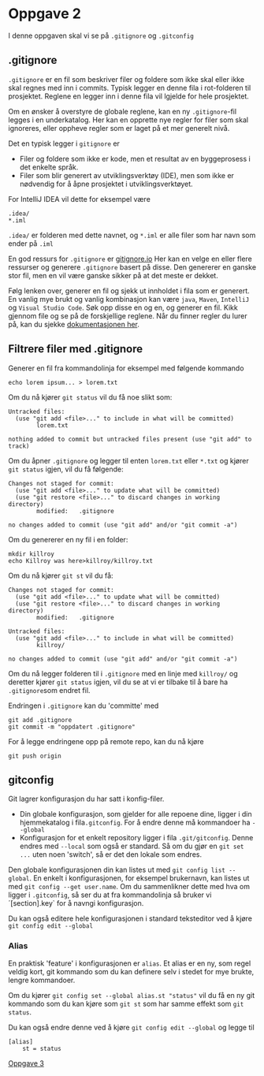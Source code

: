 # Oppgave 2
I denne oppgaven skal vi se på `.gitignore` og  `.gitconfig`
## .gitignore
`.gitignore` er en fil som beskriver filer og foldere som ikke skal eller ikke skal regnes med inn i commits. 
Typisk legger en denne fila i rot-folderen til prosjektet. Reglene en legger inn i denne fila vil lgjelde for hele prosjektet.

Om en ønsker å overstyre de globale reglene, kan en ny `.gitignore`-fil legges i en underkatalog.
Her kan en opprette nye regler for filer som skal ignoreres, eller oppheve regler som er laget på et mer generelt nivå.

Det en typisk legger i `gitignore` er 
 - Filer og foldere som ikke er kode, men et resultat av en byggeprosess i det enkelte språk.
 - Filer som blir generert av utviklingsverktøy (IDE), men som ikke er nødvendig for å åpne prosjektet i utviklingsverktøyet.

 For IntelliJ IDEA vil dette for eksempel være
```text
.idea/
*.iml
```
`.idea/` er folderen med dette navnet, og `*.iml` er alle filer som har navn som ender på `.iml`

En god ressurs for `.gitignore` er [gitignore.io](https://www.toptal.com/developers/gitignore/) 
Her kan en velge en eller flere ressurser og generere `.gitignore` basert på disse. 
Den genererer en ganske stor fil, men en vil være ganske sikker på at det meste er dekket.

Følg lenken over, generer en fil og sjekk ut innholdet i fila som er generert. 
En vanlig mye brukt og vanlig kombinasjon kan være `java`, `Maven`, `IntelliJ` og `Visual Studio Code`. 
Søk opp disse en og en, og generer en fil. Kikk gjennom file og se på de forskjellige reglene. 
Når du finner regler du lurer på, kan du sjekke [dokumentasjonen her](https://git-scm.com/docs/gitignore).

## Filtrere filer med .gitignore
Generer en fil fra kommandolinja for eksempel med følgende kommando
```shell
echo lorem ipsum... > lorem.txt
```
Om du nå kjører `git status` vil du få noe slikt som:
```text
Untracked files:
  (use "git add <file>..." to include in what will be committed)
        lorem.txt

nothing added to commit but untracked files present (use "git add" to track)
```
Om du åpner `.gitignore` og legger til enten `lorem.txt` eller `*.txt` og kjører `git status` igjen, vil du få følgende:
```text
Changes not staged for commit:
  (use "git add <file>..." to update what will be committed)
  (use "git restore <file>..." to discard changes in working directory)
        modified:   .gitignore

no changes added to commit (use "git add" and/or "git commit -a")
```

Om du genererer en ny fil i en folder:
```shell
mkdir killroy
echo Killroy was here>killroy/killroy.txt
```

Om du nå kjører `git st` vil du få:
```text
Changes not staged for commit:
  (use "git add <file>..." to update what will be committed)
  (use "git restore <file>..." to discard changes in working directory)
        modified:   .gitignore

Untracked files:
  (use "git add <file>..." to include in what will be committed)
        killroy/

no changes added to commit (use "git add" and/or "git commit -a")
```

Om du nå legger folderen til i `.gitignore` med en linje med `killroy/` og deretter kjører `git status` igjen, vil du se at vi er tilbake til å bare ha `.gitignore`som endret fil.

Endringen i `.gitignore` kan du 'committe' med 
``` shell
git add .gitignore
git commit -m "oppdatert .gitignore"
```
For å  legge endringene opp på remote repo, kan du nå kjøre
```shell
git push origin
```

## gitconfig
Git lagrer konfigurasjon du har satt i konfig-filer. 
 - Din globale konfigurasjon, som gjelder for alle repoene dine, ligger i din hjemmekatalog i fila`.gitconfig`. 
   For å endre denne må kommandoer ha `--global` 
 - Konfigurasjon for et enkelt repository ligger i fila `.git/gitconfig`. Denne endres med `--local` som også er standard.
   Så om du gjør en `git set ...` uten noen 'switch', så er det den lokale som endres.

Den globale konfigurasjonen din kan listes ut med `git config list --global`.
En enkelt i konfigurasjonen, for eksempel brukernavn, kan listes ut med `git config --get user.name`.
Om du sammenlikner dette med hva om ligger i `.gitconfig`, så ser du at fra kommandolinja så bruker vi ´[section].key` for å navngi konfigurasjon.

Du kan også editere hele konfigurasjonen i standard teksteditor ved å kjøre `git config edit --global`

### Alias
En praktisk 'feature' i konfigurasjonen er `alias`. 
Et alias er en ny, som regel veldig kort, git kommando som du kan definere selv i stedet for mye brukte, lengre kommandoer.

Om du kjører `git config set --global alias.st "status"` vil du få en ny git kommando som du kan kjøre som `git st` som har samme effekt som `git status`.

Du kan også endre denne ved å kjøre `git config edit --global` og legge til 
```text
[alias]
    st = status
```
[Oppgave 3](./Oppgave3.md)